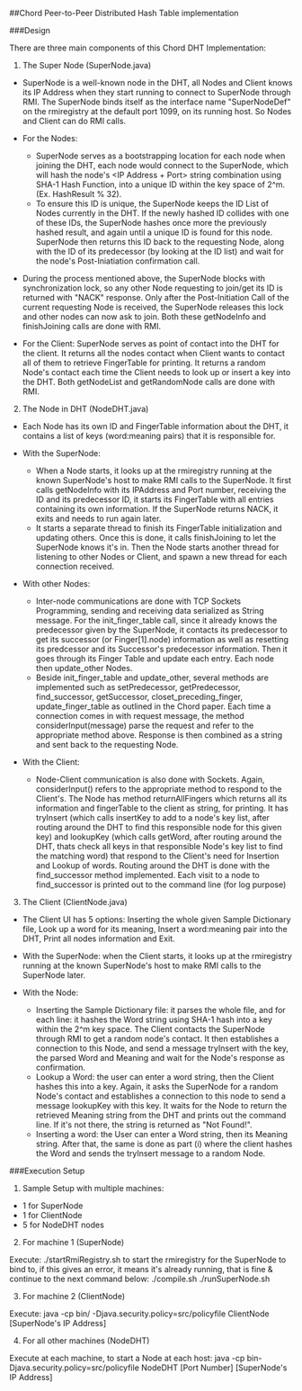##Chord Peer-to-Peer Distributed Hash Table implementation

###Design

There are three main components of this Chord DHT Implementation:

1. The Super Node (SuperNode.java)
  * SuperNode is a well-known node in the DHT, all Nodes and Client knows its IP Address when they start running to connect to SuperNode through RMI. The SuperNode binds itself as the interface name "SuperNodeDef" on the rmiregistry at the default port 1099, on its running host. So Nodes and Client can do RMI calls. 

  * For the Nodes: 
    * SuperNode serves as a bootstrapping location for each node when joining the DHT, each node would connect to the SuperNode, which will hash the node's <IP Address + Port> string combination using SHA-1 Hash Function, into a unique ID within the key space of 2^m. (Ex. HashResult % 32). 
    * To ensure this ID is unique, the SuperNode keeps the ID List of Nodes currently in the DHT. If the newly hashed ID collides with one of these IDs, the SuperNode hashes once more the previously hashed result, and again until a unique ID is found for this node. SuperNode then returns this ID back to the requesting Node, along with the ID of its predecessor (by looking at the ID list) and wait for the node's Post-Iniatiation confirmation call.

  * During the process mentioned above, the SuperNode blocks with synchronization lock, so any other Node requesting to join/get its ID is returned with "NACK" response. Only after the Post-Initiation Call of the current requesting Node is received, the SuperNode releases this lock and other nodes can now ask to join. Both these getNodeInfo and finishJoining calls are done with RMI.

  * For the Client: SuperNode serves as point of contact into the DHT for the client. It returns all the nodes contact when Client wants to contact all of them to retrieve FingerTable for printing. It returns a random Node's contact each time the Client needs to look up or insert a key into the DHT. Both getNodeList and getRandomNode calls are done with RMI.
    
2. The Node in DHT (NodeDHT.java)

  * Each Node has its own ID and FingerTable information about the DHT, it contains a list of keys (word:meaning pairs) that it is responsible for. 

  * With the SuperNode: 
    * When a Node starts, it looks up at the rmiregistry running at the known SuperNode's host to make RMI calls to the SuperNode. It first calls getNodeInfo with its IPAddress and Port number, receiving the ID and its predecessor ID, it starts its FingerTable with all entries containing its own information. If the SuperNode returns NACK, it exits and needs to run again later. 
    * It starts a separate thread to finish its FingerTable initialization and updating others. Once this is done, it calls finishJoining to let the SuperNode knows it's in. Then the Node starts another thread for listening to other Nodes or Client, and spawn a new thread for each connection received.

  * With other Nodes: 
    * Inter-node communications are done with TCP Sockets Programming, sending and receiving data serialized as String message. For the init_finger_table call, since it already knows the predecessor given by the SuperNode, it contacts its predecessor to get its successor (or Finger[1].node) information as well as resetting its predcessor and its Successor's predecessor information. Then it goes through its Finger Table and update each entry. Each node then update_other Nodes. 
    * Beside init_finger_table and update_other, several methods are implemented such as setPredecessor, getPredecessor, find_successor, getSuccessor, closet_preceding_finger, update_finger_table as outlined in the Chord paper. Each time a connection comes in with request message, the method considerInput(message) parse the request and refer to the appropriate method above. Response is then combined as a string and sent back to the requesting Node.

  * With the Client: 
    * Node-Client communication is also done with Sockets. Again, considerInput() refers to the appropriate method to respond to the Client's. The Node has method returnAllFingers which returns all its information and fingerTable to the client as string, for printing. It has tryInsert (which calls insertKey to add to a node's key list, after routing around the DHT to find this responsible node for this given key) and lookupKey (which calls getWord, after routing around the DHT, thats check all keys in that responsible Node's key list to find the matching word) that respond to the Client's need for Insertion and Lookup of words. Routing around the DHT is done with the find_successor method implemented. Each visit to a node to find_successor is printed out to the command line (for log purpose)  

3. The Client (ClientNode.java)

  * The Client UI has 5 options: Inserting the whole given Sample Dictionary file, Look up a word for its meaning, Insert a word:meaning pair into the DHT, Print all nodes information and Exit. 	

  * With the SuperNode: when the Client starts, it looks up at the rmiregistry running at the known SuperNode's host to make RMI calls to the SuperNode later.

  * With the Node:
    * Inserting the Sample Dictionary file: it parses the whole file, and for each line: it hashes the Word string using SHA-1 hash into a key within the 2^m key space. The Client contacts the SuperNode through RMI to get a random node's contact. It then establishes a connection to this Node, and send a message tryInsert with the key, the parsed Word and Meaning and wait for the Node's response as confirmation.
    * Lookup a Word: the user can enter a word string, then the Client hashes this into a key. Again, it asks the SuperNode for a random Node's contact and establishes a connection to this node to send a message lookupKey with this key. It waits for the Node to return the retrieved Meaning string from the DHT and prints out the command line. If it's not there, the string is returned as "Not Found!".
    * Inserting a word: the User can enter a Word string, then its Meaning string. After that, the same is done as part (i) where the client hashes the Word and sends the tryInsert message to a random Node.


###Execution Setup

1. Sample Setup with multiple machines:
  * 1 for SuperNode 
  * 1 for ClientNode
  * 5 for NodeDHT nodes 

2. For machine 1 (SuperNode)

  Execute:
        ./startRmiRegistry.sh
  to start the rmiregistry for the SuperNode to bind to, if this gives an error, it means it's already running, that is fine & continue to the next command below:
        ./compile.sh
        ./runSuperNode.sh

3. For machine 2 (ClientNode)

  Execute:
        java -cp bin/ -Djava.security.policy=src/policyfile ClientNode [SuperNode's IP Address]

4. For all other machines (NodeDHT)

  Execute at each machine, to start a Node at each host:
        java -cp bin-Djava.security.policy=src/policyfile NodeDHT [Port Number] [SuperNode's IP Address]

